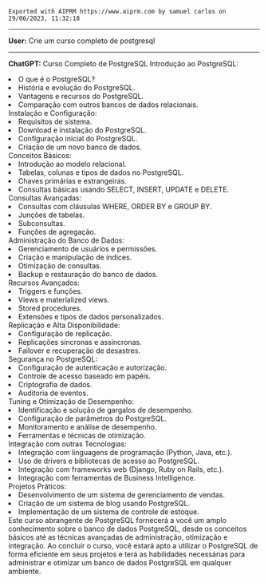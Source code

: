
```
Exported with AIPRM https://www.aiprm.com by samuel carlos on 29/06/2023, 11:32:18
```

---


**User:**
Crie um curso completo de postgresql

---

**ChatGPT:**
Curso Completo de PostgreSQL
Introdução ao PostgreSQL:
<li>O que é o PostgreSQL?</li><li>História e evolução do PostgreSQL.</li><li>Vantagens e recursos do PostgreSQL.</li><li>Comparação com outros bancos de dados relacionais.</li>
Instalação e Configuração:
<li>Requisitos de sistema.</li><li>Download e instalação do PostgreSQL.</li><li>Configuração inicial do PostgreSQL.</li><li>Criação de um novo banco de dados.</li>
Conceitos Básicos:
<li>Introdução ao modelo relacional.</li><li>Tabelas, colunas e tipos de dados no PostgreSQL.</li><li>Chaves primárias e estrangeiras.</li><li>Consultas básicas usando SELECT, INSERT, UPDATE e DELETE.</li>
Consultas Avançadas:
<li>Consultas com cláusulas WHERE, ORDER BY e GROUP BY.</li><li>Junções de tabelas.</li><li>Subconsultas.</li><li>Funções de agregação.</li>
Administração do Banco de Dados:
<li>Gerenciamento de usuários e permissões.</li><li>Criação e manipulação de índices.</li><li>Otimização de consultas.</li><li>Backup e restauração do banco de dados.</li>
Recursos Avançados:
<li>Triggers e funções.</li><li>Views e materialized views.</li><li>Stored procedures.</li><li>Extensões e tipos de dados personalizados.</li>
Replicação e Alta Disponibilidade:
<li>Configuração de replicação.</li><li>Replicações síncronas e assíncronas.</li><li>Failover e recuperação de desastres.</li>
Segurança no PostgreSQL:
<li>Configuração de autenticação e autorização.</li><li>Controle de acesso baseado em papéis.</li><li>Criptografia de dados.</li><li>Auditoria de eventos.</li>
Tuning e Otimização de Desempenho:
<li>Identificação e solução de gargalos de desempenho.</li><li>Configuração de parâmetros do PostgreSQL.</li><li>Monitoramento e análise de desempenho.</li><li>Ferramentas e técnicas de otimização.</li>
Integração com outras Tecnologias:
<li>Integração com linguagens de programação (Python, Java, etc.).</li><li>Uso de drivers e bibliotecas de acesso ao PostgreSQL.</li><li>Integração com frameworks web (Django, Ruby on Rails, etc.).</li><li>Integração com ferramentas de Business Intelligence.</li>
Projetos Práticos:
<li>Desenvolvimento de um sistema de gerenciamento de vendas.</li><li>Criação de um sistema de blog usando PostgreSQL.</li><li>Implementação de um sistema de controle de estoque.</li>
Este curso abrangente de PostgreSQL fornecerá a você um amplo conhecimento sobre o banco de dados PostgreSQL, desde os conceitos básicos até as técnicas avançadas de administração, otimização e integração. Ao concluir o curso, você estará apto a utilizar o PostgreSQL de forma eficiente em seus projetos e terá as habilidades necessárias para administrar e otimizar um banco de dados PostgreSQL em qualquer ambiente.